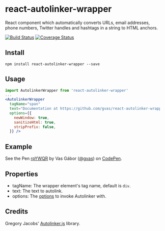 # react-autolinker-wrapper

React component which automatically converts URLs, email addresses, phone numbers, Twitter handles and hashtags in a string to HTML anchors.

[![Build Status](https://travis-ci.org/gvas/react-autolinker-wrapper.svg?branch=master)](https://travis-ci.org/gvas/react-autolinker-wrapper)
[![Coverage Status](https://coveralls.io/repos/github/gvas/react-autolinker-wrapper/badge.svg?branch=master)](https://coveralls.io/github/gvas/react-autolinker-wrapper?branch=master)


## Install

```
npm install react-autolinker-wrapper --save
```

## Usage

```jsx
import AutolinkerWrapper from 'react-autolinker-wrapper'
...
<AutolinkerWrapper
  tagName="span"
  text="Documentation at https://github.com/gvas/react-autolinker-wrapper"
  options={{
    newWindow: true,
    sanitizeHtml: true,
    stripPrefix: false,
  }} />
```

## Example

<p data-height="265" data-theme-id="0" data-slug-hash="rpYWQR" data-default-tab="js,result" data-user="gvas" data-embed-version="2" data-pen-title="rpYWQR" data-preview="true" class="codepen">See the Pen <a href="https://codepen.io/gvas/pen/rpYWQR/">rpYWQR</a> by Vas Gábor (<a href="https://codepen.io/gvas">@gvas</a>) on <a href="https://codepen.io">CodePen</a>.</p>

## Properties

* tagName: The wrapper element's tag name, default is `div`.
* text: The text to autolink.
* options: The [options](https://github.com/gregjacobs/Autolinker.js#options) to invoke Autolinker with.

## Credits

Gregory Jacobs' [Autolinker.js](https://github.com/gregjacobs/Autolinker.js) library.